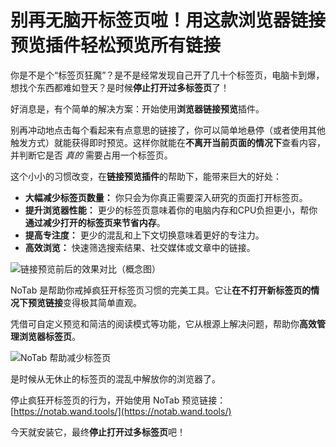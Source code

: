 # 别再无脑开标签页啦！用这款浏览器链接预览插件轻松预览所有链接

你是不是个“标签页狂魔”？是不是经常发现自己开了几十个标签页，电脑卡到爆，想找个东西都难如登天？是时候**停止打开过多标签页**了！

好消息是，有个简单的解决方案：开始使用**浏览器链接预览**插件。

别再冲动地点击每个看起来有点意思的链接了，你可以简单地悬停（或者使用其他触发方式）就能获得即时预览。这样你就能在**不离开当前页面的情况下**查看内容，并判断它是否 *真的* 需要占用一个标签页。

这个小小的习惯改变，在**链接预览插件**的帮助下，能带来巨大的好处：

*   **大幅减少标签页数量：** 你只会为你真正需要深入研究的页面打开标签页。
*   **提升浏览器性能：** 更少的标签页意味着你的电脑内存和CPU负担更小，帮你**通过减少打开的标签页来节省内存**。
*   **提高专注度：** 更少的混乱和上下文切换意味着更好的专注力。
*   **高效浏览：** 快速筛选搜索结果、社交媒体或文章中的链接。

![链接预览前后的效果对比（概念图）](images/notab1.png)

NoTab 是帮助你戒掉疯狂开标签页习惯的完美工具。它让**在不打开新标签页的情况下预览链接**变得极其简单直观。

凭借可自定义预览和简洁的阅读模式等功能，它从根源上解决问题，帮助你**高效管理浏览器标签页**。

![NoTab 帮助减少标签页](images/notab2.png)

是时候从无休止的标签页的混乱中解放你的浏览器了。

停止疯狂开标签页的行为，开始使用 NoTab 预览链接：[https://notab.wand.tools/](https://notab.wand.tools/)

今天就安装它，最终**停止打开过多标签页**吧！
